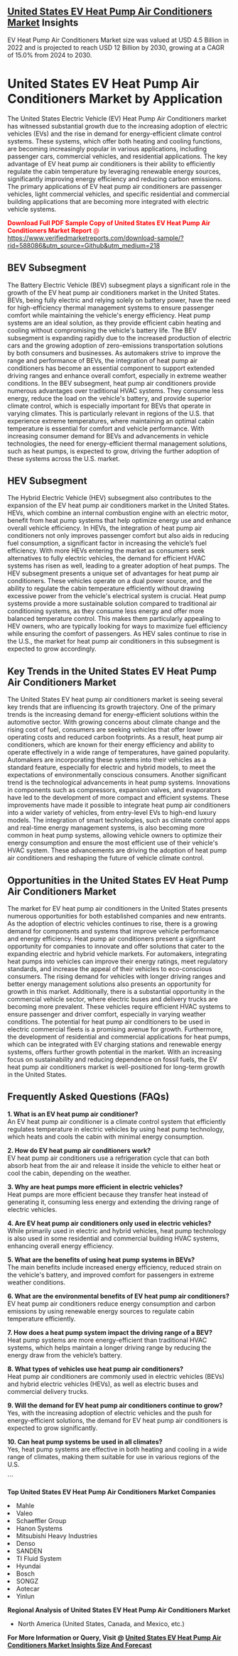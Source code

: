 <h2><a href="https://www.verifiedmarketreports.com/download-sample/?rid=588086&amp;utm_source=Github&amp;utm_medium=218" target="_blank">United States EV Heat Pump Air Conditioners Market</a> Insights</h2><p>EV Heat Pump Air Conditioners Market size was valued at USD 4.5 Billion in 2022 and is projected to reach USD 12 Billion by 2030, growing at a CAGR of 15.0% from 2024 to 2030.</p><p> <h1>United States EV Heat Pump Air Conditioners Market by Application</h1> <p>The United States Electric Vehicle (EV) Heat Pump Air Conditioners market has witnessed substantial growth due to the increasing adoption of electric vehicles (EVs) and the rise in demand for energy-efficient climate control systems. These systems, which offer both heating and cooling functions, are becoming increasingly popular in various applications, including passenger cars, commercial vehicles, and residential applications. The key advantage of EV heat pump air conditioners is their ability to efficiently regulate the cabin temperature by leveraging renewable energy sources, significantly improving energy efficiency and reducing carbon emissions. The primary applications of EV heat pump air conditioners are passenger vehicles, light commercial vehicles, and specific residential and commercial building applications that are becoming more integrated with electric vehicle systems. <p><span class=""><span style="color: #ff0000;"><strong>Download Full PDF Sample Copy of United States EV Heat Pump Air Conditioners Market Report</strong> @ </span><a href="https://www.verifiedmarketreports.com/download-sample/?rid=588086&amp;utm_source=Github&amp;utm_medium=218" target="_blank">https://www.verifiedmarketreports.com/download-sample/?rid=588086&amp;utm_source=Github&amp;utm_medium=218</a></span></p></p> <h2>BEV Subsegment</h2> <p>The Battery Electric Vehicle (BEV) subsegment plays a significant role in the growth of the EV heat pump air conditioners market in the United States. BEVs, being fully electric and relying solely on battery power, have the need for high-efficiency thermal management systems to ensure passenger comfort while maintaining the vehicle's energy efficiency. Heat pump systems are an ideal solution, as they provide efficient cabin heating and cooling without compromising the vehicle's battery life. The BEV subsegment is expanding rapidly due to the increased production of electric cars and the growing adoption of zero-emissions transportation solutions by both consumers and businesses. As automakers strive to improve the range and performance of BEVs, the integration of heat pump air conditioners has become an essential component to support extended driving ranges and enhance overall comfort, especially in extreme weather conditions. In the BEV subsegment, heat pump air conditioners provide numerous advantages over traditional HVAC systems. They consume less energy, reduce the load on the vehicle's battery, and provide superior climate control, which is especially important for BEVs that operate in varying climates. This is particularly relevant in regions of the U.S. that experience extreme temperatures, where maintaining an optimal cabin temperature is essential for comfort and vehicle performance. With increasing consumer demand for BEVs and advancements in vehicle technologies, the need for energy-efficient thermal management solutions, such as heat pumps, is expected to grow, driving the further adoption of these systems across the U.S. market.</p> <h2>HEV Subsegment</h2> <p>The Hybrid Electric Vehicle (HEV) subsegment also contributes to the expansion of the EV heat pump air conditioners market in the United States. HEVs, which combine an internal combustion engine with an electric motor, benefit from heat pump systems that help optimize energy use and enhance overall vehicle efficiency. In HEVs, the integration of heat pump air conditioners not only improves passenger comfort but also aids in reducing fuel consumption, a significant factor in increasing the vehicle’s fuel efficiency. With more HEVs entering the market as consumers seek alternatives to fully electric vehicles, the demand for efficient HVAC systems has risen as well, leading to a greater adoption of heat pumps. The HEV subsegment presents a unique set of advantages for heat pump air conditioners. These vehicles operate on a dual power source, and the ability to regulate the cabin temperature efficiently without drawing excessive power from the vehicle's electrical system is crucial. Heat pump systems provide a more sustainable solution compared to traditional air conditioning systems, as they consume less energy and offer more balanced temperature control. This makes them particularly appealing to HEV owners, who are typically looking for ways to maximize fuel efficiency while ensuring the comfort of passengers. As HEV sales continue to rise in the U.S., the market for heat pump air conditioners in this subsegment is expected to grow accordingly.</p> <h2>Key Trends in the United States EV Heat Pump Air Conditioners Market</h2> <p>The United States EV heat pump air conditioners market is seeing several key trends that are influencing its growth trajectory. One of the primary trends is the increasing demand for energy-efficient solutions within the automotive sector. With growing concerns about climate change and the rising cost of fuel, consumers are seeking vehicles that offer lower operating costs and reduced carbon footprints. As a result, heat pump air conditioners, which are known for their energy efficiency and ability to operate effectively in a wide range of temperatures, have gained popularity. Automakers are incorporating these systems into their vehicles as a standard feature, especially for electric and hybrid models, to meet the expectations of environmentally conscious consumers. Another significant trend is the technological advancements in heat pump systems. Innovations in components such as compressors, expansion valves, and evaporators have led to the development of more compact and efficient systems. These improvements have made it possible to integrate heat pump air conditioners into a wider variety of vehicles, from entry-level EVs to high-end luxury models. The integration of smart technologies, such as climate control apps and real-time energy management systems, is also becoming more common in heat pump systems, allowing vehicle owners to optimize their energy consumption and ensure the most efficient use of their vehicle's HVAC system. These advancements are driving the adoption of heat pump air conditioners and reshaping the future of vehicle climate control.</p> <h2>Opportunities in the United States EV Heat Pump Air Conditioners Market</h2> <p>The market for EV heat pump air conditioners in the United States presents numerous opportunities for both established companies and new entrants. As the adoption of electric vehicles continues to rise, there is a growing demand for components and systems that improve vehicle performance and energy efficiency. Heat pump air conditioners present a significant opportunity for companies to innovate and offer solutions that cater to the expanding electric and hybrid vehicle markets. For automakers, integrating heat pumps into vehicles can improve their energy ratings, meet regulatory standards, and increase the appeal of their vehicles to eco-conscious consumers. The rising demand for vehicles with longer driving ranges and better energy management solutions also presents an opportunity for growth in this market. Additionally, there is a substantial opportunity in the commercial vehicle sector, where electric buses and delivery trucks are becoming more prevalent. These vehicles require efficient HVAC systems to ensure passenger and driver comfort, especially in varying weather conditions. The potential for heat pump air conditioners to be used in electric commercial fleets is a promising avenue for growth. Furthermore, the development of residential and commercial applications for heat pumps, which can be integrated with EV charging stations and renewable energy systems, offers further growth potential in the market. With an increasing focus on sustainability and reducing dependence on fossil fuels, the EV heat pump air conditioners market is well-positioned for long-term growth in the United States.</p> <h2>Frequently Asked Questions (FAQs)</h2> <p><strong>1. What is an EV heat pump air conditioner?</strong><br> An EV heat pump air conditioner is a climate control system that efficiently regulates temperature in electric vehicles by using heat pump technology, which heats and cools the cabin with minimal energy consumption.</p> <p><strong>2. How do EV heat pump air conditioners work?</strong><br> EV heat pump air conditioners use a refrigeration cycle that can both absorb heat from the air and release it inside the vehicle to either heat or cool the cabin, depending on the weather.</p> <p><strong>3. Why are heat pumps more efficient in electric vehicles?</strong><br> Heat pumps are more efficient because they transfer heat instead of generating it, consuming less energy and extending the driving range of electric vehicles.</p> <p><strong>4. Are EV heat pump air conditioners only used in electric vehicles?</strong><br> While primarily used in electric and hybrid vehicles, heat pump technology is also used in some residential and commercial building HVAC systems, enhancing overall energy efficiency.</p> <p><strong>5. What are the benefits of using heat pump systems in BEVs?</strong><br> The main benefits include increased energy efficiency, reduced strain on the vehicle's battery, and improved comfort for passengers in extreme weather conditions.</p> <p><strong>6. What are the environmental benefits of EV heat pump air conditioners?</strong><br> EV heat pump air conditioners reduce energy consumption and carbon emissions by using renewable energy sources to regulate cabin temperature efficiently.</p> <p><strong>7. How does a heat pump system impact the driving range of a BEV?</strong><br> Heat pump systems are more energy-efficient than traditional HVAC systems, which helps maintain a longer driving range by reducing the energy draw from the vehicle’s battery.</p> <p><strong>8. What types of vehicles use heat pump air conditioners?</strong><br> Heat pump air conditioners are commonly used in electric vehicles (BEVs) and hybrid electric vehicles (HEVs), as well as electric buses and commercial delivery trucks.</p> <p><strong>9. Will the demand for EV heat pump air conditioners continue to grow?</strong><br> Yes, with the increasing adoption of electric vehicles and the push for energy-efficient solutions, the demand for EV heat pump air conditioners is expected to grow significantly.</p> <p><strong>10. Can heat pump systems be used in all climates?</strong><br> Yes, heat pump systems are effective in both heating and cooling in a wide range of climates, making them suitable for use in various regions of the U.S.</p> ```</p><p><strong>Top United States EV Heat Pump Air Conditioners Market Companies</strong></p><div data-test-id=""><p><li>Mahle</li><li> Valeo</li><li> Schaeffler Group</li><li> Hanon Systems</li><li> Mitsubishi Heavy Industries</li><li> Denso</li><li> SANDEN</li><li> TI Fluid System</li><li> Hyundai</li><li> Bosch</li><li> SONGZ</li><li> Aotecar</li><li> Yinlun</li></p><div><strong>Regional Analysis of&nbsp;United States EV Heat Pump Air Conditioners Market</strong></div><ul><li dir="ltr"><p dir="ltr">North America&nbsp;(United States, Canada, and Mexico, etc.)</p></li></ul><p><strong>For More Information or Query, Visit @&nbsp;</strong><strong><a href="https://www.verifiedmarketreports.com/product/ev-heat-pump-air-conditioners-market/?utm_source=Github&amp;utm_medium=218" target="_blank">United States EV Heat Pump Air Conditioners Market Insights Size And Forecast</a></strong></p></div>
